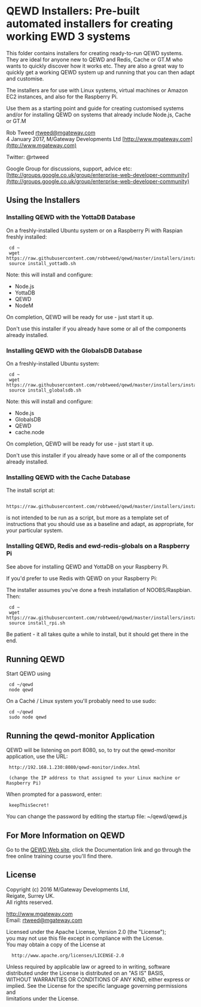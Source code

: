 # QEWD Installers: Pre-built automated installers for creating working EWD 3 systems
 
This folder contains installers for creating ready-to-run QEWD systems.  They are ideal for anyone
new to QEWD and Redis, Cache or GT.M who wants to quickly discover how it works etc.  They are also a great way to quickly get a
working QEWD system up and running that you can then adapt and customise.

The installers are for use with Linux systems, virtual machines or Amazon EC2 instances, and also for the Raspberry Pi.

Use them as a starting point and guide for creating customised systems and/or for installing QEWD on systems that already 
include Node.js, Cache or GT.M

Rob Tweed <rtweed@mgateway.com>  
4 January 2017, M/Gateway Developments Ltd [http://www.mgateway.com](http://www.mgateway.com)  

Twitter: @rtweed

Google Group for discussions, support, advice etc: [http://groups.google.co.uk/group/enterprise-web-developer-community](http://groups.google.co.uk/group/enterprise-web-developer-community)

## Using the Installers

### Installing QEWD with the YottaDB Database

On a freshly-installed Ubuntu system or on  a Raspberry Pi with Raspian freshly installed:

     cd ~
     wget https://raw.githubusercontent.com/robtweed/qewd/master/installers/install_yottadb.sh
     source install_yottadb.sh

Note: this will install and configure:

- Node.js
- YottaDB
- QEWD
- NodeM

On completion, QEWD will be ready for use - just start it up.

Don't use this installer if you already have some or all of the components already installed.


### Installing QEWD with the GlobalsDB Database

On a freshly-installed Ubuntu system:

     cd ~
     wget https://raw.githubusercontent.com/robtweed/qewd/master/installers/install_globalsdb.sh
     source install_globalsdb.sh

Note: this will install and configure:

- Node.js
- GlobalsDB
- QEWD
- cache.node

On completion, QEWD will be ready for use - just start it up.

Don't use this installer if you already have some or all of the components already installed.


### Installing QEWD with the Cache Database

The install script at:

     https://raw.githubusercontent.com/robtweed/qewd/master/installers/install_cache.sh

 is not intended to be run as a script, but more as a template set of instructions that you should
 use as a baseline and adapt, as appropriate, for your particular system.


### Installing QEWD, Redis and ewd-redis-globals on a Raspberry Pi

See above for installing QEWD and YottaDB on your Raspberry Pi.

If you'd prefer to use Redis with QEWD on your Raspberry Pi:

  The installer assumes you've done a fresh installation of NOOBS/Raspbian.  Then:

     cd ~
     wget https://raw.githubusercontent.com/robtweed/qewd/master/installers/install_rpi.sh
     source install_rpi.sh

  Be patient - it all takes quite a while to install, but it should get there in the end. 



## Running QEWD


Start QEWD using

     cd ~/qewd
     node qewd

On a Cach&eacute; / Linux system you'll probably need to use sudo:

     cd ~/qewd
     sudo node qewd


## Running the qewd-monitor Application


QEWD will be listening on port 8080, so, to try out the qewd-monitor application, use the URL:

     http://192.168.1.230:8080/qewd-monitor/index.html

     (change the IP address to that assigned to your Linux machine or Raspberry Pi)

When prompted for a password, enter:

     keepThisSecret!

You can change the password by editing the startup file: ~/qewd/qewd.js



## For More Information on QEWD

Go to the [QEWD Web site](http://qewdjs.com), click the Documentation link and
go through the free online training course you'll find there.


## License

 Copyright (c) 2016 M/Gateway Developments Ltd,                           
 Reigate, Surrey UK.                                                      
 All rights reserved.                                                     
                                                                           
  http://www.mgateway.com                                                  
  Email: rtweed@mgateway.com                                               
                                                                           
                                                                           
  Licensed under the Apache License, Version 2.0 (the "License");          
  you may not use this file except in compliance with the License.         
  You may obtain a copy of the License at                                  
                                                                           
      http://www.apache.org/licenses/LICENSE-2.0                           
                                                                           
  Unless required by applicable law or agreed to in writing, software      
  distributed under the License is distributed on an "AS IS" BASIS,        
  WITHOUT WARRANTIES OR CONDITIONS OF ANY KIND, either express or implied. 
  See the License for the specific language governing permissions and      
   limitations under the License.      
